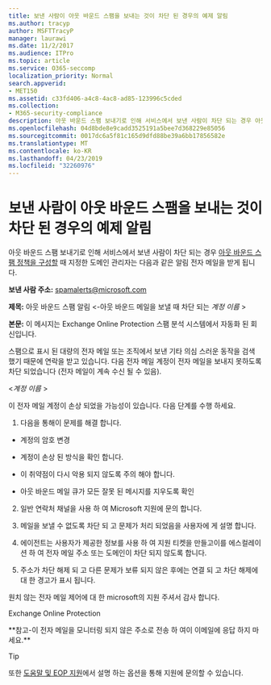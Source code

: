 ```yaml
---
title: 보낸 사람이 아웃 바운드 스팸을 보내는 것이 차단 된 경우의 예제 알림
ms.author: tracyp
author: MSFTTracyP
manager: laurawi
ms.date: 11/2/2017
ms.audience: ITPro
ms.topic: article
ms.service: O365-seccomp
localization_priority: Normal
search.appverid:
- MET150
ms.assetid: c33fd406-a4c8-4ac8-ad85-123996c5cded
ms.collection:
- M365-security-compliance
description: 아웃 바운드 스팸 보내기로 인해 서비스에서 보낸 사람이 차단 되는 경우 아웃 바운드 스팸 정책을 구성할 때 지정한 도메인 관리자는 다음과 같은 알림 전자 메일을 받게 됩니다.
ms.openlocfilehash: 04d8bde8e9cadd3525191a5bee7d368229e85056
ms.sourcegitcommit: 0017dc6a5f81c165d9dfd88be39a6bb17856582e
ms.translationtype: MT
ms.contentlocale: ko-KR
ms.lasthandoff: 04/23/2019
ms.locfileid: "32260976"
---
```

# <a name="sample-notification-when-a-sender-is-blocked-sending-outbound-spam"></a>보낸 사람이 아웃 바운드 스팸을 보내는 것이 차단 된 경우의 예제 알림

아웃 바운드 스팸 보내기로 인해 서비스에서 보낸 사람이 차단 되는 경우 [아웃 바운드 스팸 정책을 구성할](configure-the-outbound-spam-policy.md) 때 지정한 도메인 관리자는 다음과 같은 알림 전자 메일을 받게 됩니다. 
  
 **보낸 사람 주소:** spamalerts@microsoft.com 
  
 **제목:** 아웃 바운드 스팸 알림 \<-아웃 바운드 메일을 보낼 때 차단 되는 *계정 이름* \>     
  
 **본문:** 이 메시지는 Exchange Online Protection 스팸 분석 시스템에서 자동화 된 회신입니다. 
  
스팸으로 표시 된 대량의 전자 메일 또는 조직에서 보낸 기타 의심 스러운 동작을 검색 했기 때문에 연락을 받고 있습니다. 다음 전자 메일 계정이 전자 메일을 보내지 못하도록 차단 되었습니다 (전자 메일이 계속 수신 될 수 있음).
  
\<*계정 이름*  \> 
  
이 전자 메일 계정이 손상 되었을 가능성이 있습니다. 다음 단계를 수행 하세요.
  
1. 다음을 통해이 문제를 해결 합니다.
    
  - 계정의 암호 변경
    
  - 계정이 손상 된 방식을 확인 합니다.
    
  - 이 취약점이 다시 악용 되지 않도록 주의 해야 합니다.
    
  - 아웃 바운드 메일 큐가 모든 잘못 된 메시지를 지우도록 확인
    
2. 일반 연락처 채널을 사용 하 여 Microsoft 지원에 문의 합니다.
    
3. 메일을 보낼 수 없도록 차단 되 고 문제가 처리 되었음을 사용자에 게 설명 합니다.
    
4. 에이전트는 사용자가 제공한 정보를 사용 하 여 지원 티켓을 만들고이를 에스컬레이션 하 여 전자 메일 주소 또는 도메인이 차단 되지 않도록 합니다.
    
5. 주소가 차단 해제 되 고 다른 문제가 보류 되지 않은 후에는 연결 되 고 차단 해제에 대 한 경고가 표시 됩니다.
    
원치 않는 전자 메일 제어에 대 한 microsoft의 지원 주셔서 감사 합니다.
  
Exchange Online Protection
  
\*\*참고-이 전자 메일을 모니터링 되지 않은 주소로 전송 하 여이 이메일에 응답 하지 마세요.\*\*
  
> [!TIP]
> 또한 [도움말 및 EOP 지원](eop/help-and-support-for-eop.md)에서 설명 하는 옵션을 통해 지원에 문의할 수 있습니다. 
  

